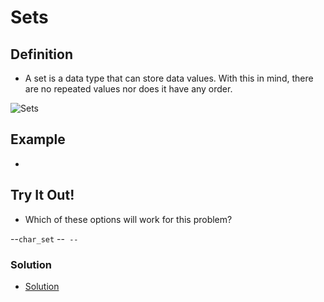 # Sets


## Definition
- A set is a data type that can store data values. With this in mind, there are no repeated values nor does it have any order.


 
 ![Sets](../Sets02data.png)





## Example
-


## Try It Out!
- Which of these options will work for this problem?

--`char_set`
--``
--``


### Solution
- [Solution](setsolution.md)